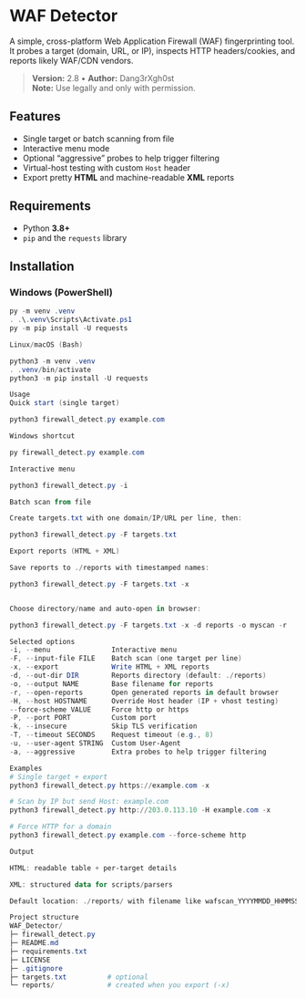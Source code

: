 # WAF Detector

A simple, cross-platform Web Application Firewall (WAF) fingerprinting tool. It probes a target (domain, URL, or IP), inspects HTTP headers/cookies, and reports likely WAF/CDN vendors.

> **Version:** 2.8 • **Author:** Dang3rXgh0st  
> **Note:** Use legally and only with permission.

## Features
- Single target or batch scanning from file  
- Interactive menu mode  
- Optional “aggressive” probes to help trigger filtering  
- Virtual-host testing with custom `Host` header  
- Export pretty **HTML** and machine-readable **XML** reports

## Requirements
- Python **3.8+**
- `pip` and the `requests` library

## Installation

### Windows (PowerShell)
```powershell
py -m venv .venv
. .\.venv\Scripts\Activate.ps1
py -m pip install -U requests

Linux/macOS (Bash)

python3 -m venv .venv
. .venv/bin/activate
python3 -m pip install -U requests

Usage
Quick start (single target)

python3 firewall_detect.py example.com

Windows shortcut

py firewall_detect.py example.com

Interactive menu

python3 firewall_detect.py -i

Batch scan from file

Create targets.txt with one domain/IP/URL per line, then:

python3 firewall_detect.py -F targets.txt

Export reports (HTML + XML)

Save reports to ./reports with timestamped names:

python3 firewall_detect.py -F targets.txt -x


Choose directory/name and auto-open in browser:

python3 firewall_detect.py -F targets.txt -x -d reports -o myscan -r

Selected options
-i, --menu               Interactive menu
-F, --input-file FILE    Batch scan (one target per line)
-x, --export             Write HTML + XML reports
-d, --out-dir DIR        Reports directory (default: ./reports)
-o, --output NAME        Base filename for reports
-r, --open-reports       Open generated reports in default browser
-H, --host HOSTNAME      Override Host header (IP + vhost testing)
--force-scheme VALUE     Force http or https
-P, --port PORT          Custom port
-k, --insecure           Skip TLS verification
-T, --timeout SECONDS    Request timeout (e.g., 8)
-u, --user-agent STRING  Custom User-Agent
-a, --aggressive         Extra probes to help trigger filtering

Examples
# Single target + export
python3 firewall_detect.py https://example.com -x

# Scan by IP but send Host: example.com
python3 firewall_detect.py http://203.0.113.10 -H example.com -x

# Force HTTP for a domain
python3 firewall_detect.py example.com --force-scheme http

Output

HTML: readable table + per-target details

XML: structured data for scripts/parsers

Default location: ./reports/ with filename like wafscan_YYYYMMDD_HHMMSS

Project structure
WAF_Detector/
├─ firewall_detect.py
├─ README.md
├─ requirements.txt
├─ LICENSE
├─ .gitignore
├─ targets.txt          # optional
└─ reports/             # created when you export (-x)
